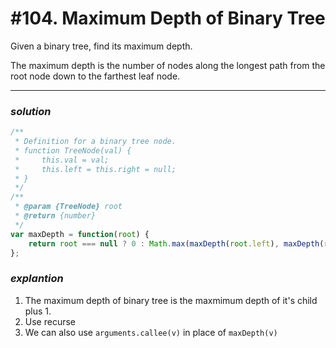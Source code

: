 # #104. Maximum Depth of Binary Tree



Given a binary tree, find its maximum depth.

The maximum depth is the number of nodes along the longest path from the root node down to the farthest leaf node.  
<hr>  

### _*solution*_
```javascript
/**
 * Definition for a binary tree node.
 * function TreeNode(val) {
 *     this.val = val;
 *     this.left = this.right = null;
 * }
 */
/**
 * @param {TreeNode} root
 * @return {number}
 */
var maxDepth = function(root) {
    return root === null ? 0 : Math.max(maxDepth(root.left), maxDepth(root.right)) + 1;
};
```

### _*explantion*_
1. The maximum depth of binary tree is the maxmimum depth of it's child plus 1.
2. Use recurse
3. We can also use ```arguments.callee(v)``` in place of ```maxDepth(v)```